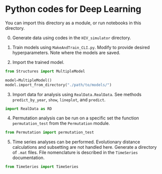 # Python codes for Deep Learning

You can import this directory as a module, or run notebooks in this directory.

0. Generate data using codes in the `HIV_simulator` directory. 

1. Train models using `MakeAndTrain_CLI.py`. Modify to provide desired hyperparameters. Note where the models are saved.

2. Import the trained model. 

```python
from Structures import MultipleModel

model=MultipleModel()
model.import_from_directory("./path/to/models/")
```

3. Import data for analysis using `RealData.RealData`. See methods `predict_by_year`, `show`, `lineplot`, and `predict`.
```python
import RealData as RD
```


4. Permutation analysis can be run on a specific set the function `permutation_test` from the `Permutation` module.
```python
from Permutation import permutation_test
```

5. Time series analyses can be performed. Evolutionary distance calculations and subsetting are not handled here. Generate a directory of `.mat` files. File nomenclature is described in the `TimeSeries` documentation. 

```python
from TimeSeries import TimeSeries
```




